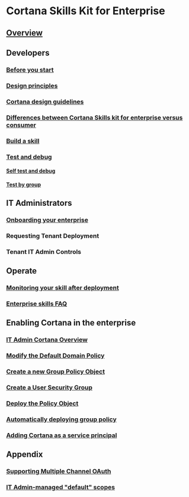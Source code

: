
# Cortana Skills Kit for Enterprise  

## [Overview](./overview.md)

## Developers

### [Before you start](./before-you-start.md)

### [Design principles](../skills/design-principles.md)

### [Cortana design guidelines](../skills/cortana-design-guidelines.md)

### [Differences between Cortana Skills kit for enterprise versus consumer](enterprise-differences.md)

### [Build a skill](build-a-skill.md)

### [Test and debug](enterprise-test-and-debug.md)

#### [Self test and debug](enterprise-self-test-and-debug.md)

#### [Test by group](enterprise-test-by-group.md)

## IT Administrators

### [Onboarding your enterprise](./onboarding.md)

### Requesting Tenant Deployment

### Tenant IT Admin Controls

## Operate

### [Monitoring your skill after deployment](./enterprise-monitor-after-deployment.md)

### [Enterprise skills FAQ](./enterprise-faq.md)

## Enabling Cortana in the enterprise

### [IT Admin Cortana Overview](./admin-overview.md)

### [Modify the Default Domain Policy](modify-default-domain-policy.md)

### [Create a new Group Policy Object](new-group-policy.md)

### [Create a User Security Group](create-user-security-group.md)

### [Deploy the Policy Object](deploy-policy-object.md)

### [Automatically deploying group policy](enterprise-deploying-group-policy.md)

### [Adding Cortana as a service principal](enterprise-cortana-service-principal.md)

## Appendix

### [Supporting Multiple Channel OAuth](supporting-multiple-channel-oauth.md)

### [IT Admin-managed "default" scopes](admin-managed-default-scopes.md)